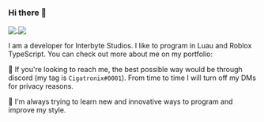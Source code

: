 ### Hi there 👋

<a href="https://github.com/Cigatronix">
  <img align="center" src="https://github-readme-stats.vercel.app/api?username=cigatronix&count_private=true&hide=stars&hide_border=true&show_icons=true&theme=onedark&custom_title=My%20GitHub%20Stats!" />
</a>
<a href="https://github.com/Cigatronix">
  <img align="center" src="https://github-readme-stats.vercel.app/api/top-langs/?username=cigatronix&hide_border=true&layout=compact&count_private=true&hide=stars&show_icons=true&theme=onedark&custom_title=Languages%20I%20Use!" />
</a>

I am a developer for Interbyte Studios. I like to program in Luau and Roblox TypeScript. You can check out more about me on my portfolio: <a href="https://cigatronix.github.io/"></a>

💬 If you're looking to reach me, the best possible way would be through discord (my tag is `Cigatronix#0001`). From time to time I will turn off my DMs for privacy reasons.

🌱 I'm always trying to learn new and innovative ways to program and improve my style.




